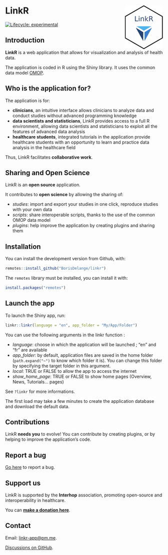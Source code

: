 
<!-- README.md is generated from README.Rmd. Please edit that file -->

# LinkR <img src="inst/app/www/hex.png" align="right" height="140" /></a>

<!-- badges: start -->

[![Lifecycle:
experimental](https://img.shields.io/badge/lifecycle-experimental-orange.svg)](https://lifecycle.r-lib.org/articles/stages.html#experimental)
<!-- badges: end -->

## Introduction

**LinkR** is a web application that allows for visualization and
analysis of health data.

The application is coded in R using the Shiny library. It uses the
common data model
<a href = "https://ohdsi.github.io/CommonDataModel/" target = "_blank">OMOP</a>.

## Who is the application for?

The application is for:

- **clinicians**, an intuitive interface allows clinicians to analyze
  data and conduct studies without advanced programming knowledge
- **data scientists and statisticians**, LinkR provides access to a full
  R environment, allowing data scientists and statisticians to exploit
  all the features of advanced data analysis
- **healthcare students**, integrated tutorials in the application
  provide healthcare students with an opportunity to learn and practice
  data analysis in the healthcare field

Thus, LinkR facilitates **collaborative work**.

## Sharing and Open Science

LinkR is an **open source** application.

It contributes to **open science** by allowing the sharing of:

- *studies*: import and export your studies in one click, reproduce
  studies with your own data
- *scripts*: share interoperable scripts, thanks to the use of the
  common OMOP data model
- *plugins*: help improve the application by creating plugins and
  sharing them

## Installation

You can install the development version from Github, with:

``` r
remotes::install_github("BorisDelange/linkr")
```

The `remotes` library must be installed, you can install it with:

``` r
install.packages("remotes")
```

## Launch the app

To launch the Shiny app, run:

``` r
linkr::linkr(language = "en", app_folder = "My/App/Folder")
```

You can use the following arguments in the linkr function :

- *language*: choose in which the application will be launched ; “en”
  and “fr” are available
- *app_folder*: by default, application files are saved in the home
  folder (`path.expand("~")` to know which folder it is). You can change
  this folder by specifying the target folder in this argument.
- *local*: TRUE or FALSE to allow the app to access the internet
- *show_home_page*: TRUE or FALSE to show home pages (Overview, News,
  Tutorials… pages)

See `?linkr` for more informations.

The first load may take a few minutes to create the application database
and download the default data.

## Contributions

LinkR **needs you** to evolve! You can contribute by creating plugins,
or by helping to improve the application’s code.

## Report a bug

<a href = "https://github.com/BorisDelange/LinkR/issues" target = "_blank">Go
here</a> to report a bug.

## Support us

LinkR is supported by the **Interhop** association, promoting
open-source and interoperability in healthcare.

You can **<a href = "https://interhop.org/dons/" target = "_blank">make
a donation here</a>**.

## Contact

Email: <linkr-app@pm.me>.

<a href = "https://github.com/BorisDelange/LinkR/discussions" target = "_blank">Discussions
on GitHub</a>.
